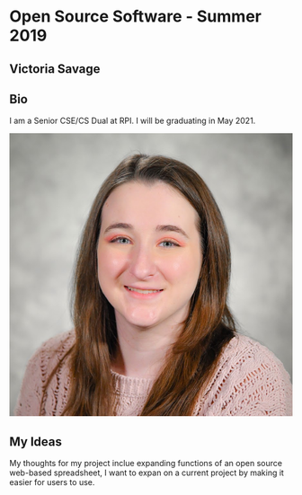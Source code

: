 # Open Source Software - Summer 2019
## Victoria Savage

## Bio
I am a Senior CSE/CS Dual at RPI. I will be graduating in May 2021.


![Photo of me](https://github.com/VictoriaSavage526/oss-repo-template/blob/master/Savage%2C%20Victoria_Outlook.jpg)


## My Ideas

My thoughts for my project inclue expanding functions of an open source web-based spreadsheet, I want to expan on a current project by making it easier for users to use.